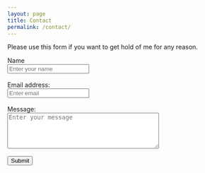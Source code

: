 ```yaml
---
layout: page
title: Contact
permalink: /contact/
---
```

Please use this form if you want to get hold of me for any reason. 
<form accept-charset="UTF-8" action="https://getform.io/f/35a46398-9cd8-40a4-98e9-bf584442115a" method="POST" enctype="multipart/form-data" target="_blank">
     <div class="form-group">
            <label for="InputName">Name</label> <br>        
            <input type="text" name="name" class="form-control" id="InputName" placeholder="Enter your name" required="required">
          </div>    
    <br>
      <div class="form-group">
            <label for="InputEmail1" required="required">Email address:</label><br>
            <input type="email" name="email" class="form-control" id="InputEmail1" aria-describedby="emailHelp" placeholder="Enter email">
          </div>    
    <br>
         <div class="form-group">   
             <label for="InputMessage">Message:</label><br>
             <textarea name="Message" id="InputMessage" placeholder="Enter your message" cols="40" rows="5"></textarea>
        </div>      
    <br>
          <button type="submit" class="btn btn-primary">Submit</button>
        </form>